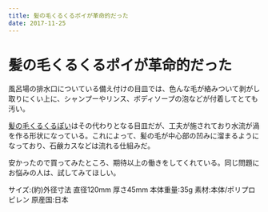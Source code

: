```yaml
---
title: 髪の毛くるくるポイが革命的だった
date: 2017-11-25
---
```


# 髪の毛くるくるポイが革命的だった

風呂場の排水口についている備え付けの目皿では、色んな毛が絡みついて剥がし取りにくい上に、シャンプーやリンス、ボディソープの泡などが付着してとても汚い。

[髪の毛くるくるぽい](https://www.amazon.co.jp/gp/product/B009PDG7UK?tag=1000ch-22)はその代わりとなる目皿だが、工夫が施されており水流が渦を作る形状になっている。これによって、髪の毛が中心部の凹みに溜まるようになっており、石鹸カスなどは流れる仕組みだ。

安かったので買ってみたところ、期待以上の働きをしてくれている。同じ問題にお悩みの人は、試してみてほしい。

<affiliate-link
  src="https://images-na.ssl-images-amazon.com/images/I/81q-bt0I%2B0L._SX425_.jpg"
  href="https://www.amazon.co.jp/dp/B009PDG7UK/"
  tag="1000ch-22"
  title="髪の毛くるくるポイ 新型Cタイプ(ユニットバス用)">
  サイズ:(約)外径寸法 直径120mm 厚さ45mm
  本体重量:35g
  素材:本体/ポリプロピレン
  原産国:日本
</affiliate-link>
